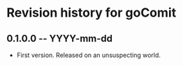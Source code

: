 # Revision history for goComit

## 0.1.0.0 -- YYYY-mm-dd

* First version. Released on an unsuspecting world.
